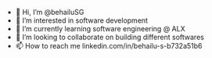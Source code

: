 - 👋 Hi, I’m @behailuSG
- 👀 I’m interested in software development
- 🌱 I’m currently learning software engineering @ ALX 
- 💞️ I’m looking to collaborate on building different softwares
- 📫 How to reach me linkedin.com/in/behailu-s-b732a51b6 

<!---
beya4/beya4 is a ✨ special ✨ repository because its `README.md` (this file) appears on your GitHub profile.
You can click the Preview link to take a look at your changes.
--->
